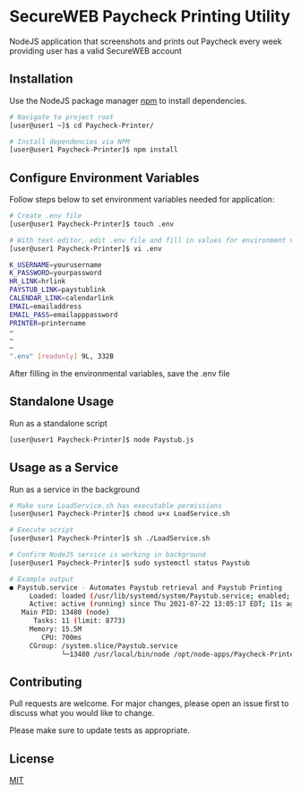 # SecureWEB Paycheck Printing Utility

NodeJS application that screenshots and prints out Paycheck every week providing user has a valid SecureWEB account

## Installation

Use the NodeJS package manager [npm](https://www.npmjs.com/) to install dependencies.

```bash
# Navigate to project root
[user@user1 ~]$ cd Paycheck-Printer/

# Install dependencies via NPM
[user@user1 Paycheck-Printer]$ npm install
```

## Configure Environment Variables
Follow steps below to set environment variables needed for application:
```bash
# Create .env file
[user@user1 Paycheck-Printer]$ touch .env

# With text editor, edit .env file and fill in values for environment variables
[user@user1 Paycheck-Printer]$ vi .env

K_USERNAME=yourusername
K_PASSWORD=yourpassword
HR_LINK=hrlink
PAYSTUB_LINK=paystublink
CALENDAR_LINK=calendarlink
EMAIL=emailaddress
EMAIL_PASS=emailapppassword
PRINTER=printername
~                                                                                                                           
~                                                                                                                           
~                                                                                                                                                                                                                                        
".env" [readonly] 9L, 332B     
```
After filling in the environmental variables, save the .env file

## Standalone Usage
Run as a standalone script

```bash
[user@user1 Paycheck-Printer]$ node Paystub.js
```

## Usage as a Service
Run as a service in the background
```bash
# Make sure LoadService.sh has executable permissions
[user@user1 Paycheck-Printer]$ chmod u+x LoadService.sh

# Execute script
[user@user1 Paycheck-Printer]$ sh ./LoadService.sh 

# Confirm NodeJS service is working in background
[user@user1 Paycheck-Printer]$ sudo systemctl status Paystub

# Example output 
● Paystub.service - Automates Paystub retrieval and Paystub Printing
     Loaded: loaded (/usr/lib/systemd/system/Paystub.service; enabled; vendor preset: disabled)
     Active: active (running) since Thu 2021-07-22 13:05:17 EDT; 11s ago
   Main PID: 13480 (node)
      Tasks: 11 (limit: 8773)
     Memory: 15.5M
        CPU: 700ms
     CGroup: /system.slice/Paystub.service
             └─13480 /usr/local/bin/node /opt/node-apps/Paycheck-Printer/Paystub.js
```

## Contributing
Pull requests are welcome. For major changes, please open an issue first to discuss what you would like to change.

Please make sure to update tests as appropriate.

## License
[MIT](https://choosealicense.com/licenses/mit/)
